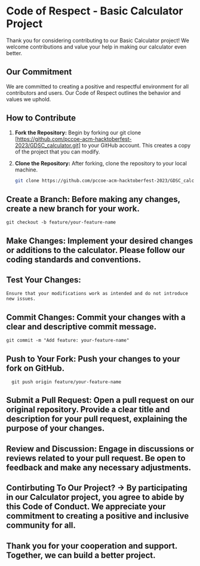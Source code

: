 # Code of Respect - Basic Calculator Project

Thank you for considering contributing to our Basic Calculator project! We welcome contributions and value your help in making our calculator even better.

## Our Commitment

We are committed to creating a positive and respectful environment for all contributors and users. Our Code of Respect outlines the behavior and values we uphold.

## How to Contribute

1. **Fork the Repository:** Begin by forking our git clone
      [https://github.com/pccoe-acm-hacktoberfest-2023/GDSC_calculator.git]
to your GitHub account. This creates a copy of the project that you can modify.

3. **Clone the Repository:** After forking, clone the repository to your local machine.
   ```bash
   git clone https://github.com/pccoe-acm-hacktoberfest-2023/GDSC_calculator.git

## Create a Branch: Before making any changes, create a new branch for your work.
    git checkout -b feature/your-feature-name
## Make Changes: Implement your desired changes or additions to the calculator. Please follow our coding standards and conventions.
## Test Your Changes: 
    Ensure that your modifications work as intended and do not introduce new issues.
## Commit Changes: Commit your changes with a clear and descriptive commit message.
    git commit -m "Add feature: your-feature-name"
## Push to Your Fork: Push your changes to your fork on GitHub.
      git push origin feature/your-feature-name
## Submit a Pull Request: Open a pull request on our original repository. Provide a clear title and description for your pull request, explaining the purpose of your changes.
## Review and Discussion: Engage in discussions or reviews related to your pull request. Be open to feedback and make any necessary adjustments.

## Contirbuting To Our Project? -> By participating in our Calculator project, you agree to abide by this Code of Conduct. We appreciate your commitment to creating a positive and inclusive community for all.

## Thank you for your cooperation and support. Together, we can build a better project.
